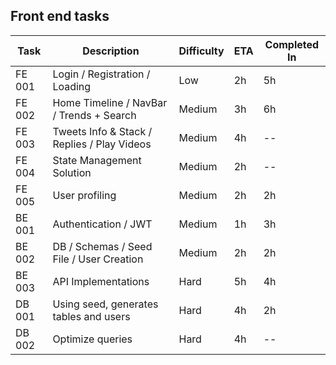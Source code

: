 
## Front end tasks

| Task   | Description                                 | Difficulty | ETA | Completed In |
|--------|---------------------------------------------|------------|-----|--------------|
| FE 001 | Login / Registration / Loading              | Low        | 2h  |      5h      |
| FE 002 | Home Timeline / NavBar / Trends + Search    | Medium     | 3h  |      6h      |
| FE 003 | Tweets Info & Stack / Replies / Play Videos | Medium     | 4h  |      --      |
| FE 004 | State Management Solution                   | Medium     | 2h  |      --      |
| FE 005 | User profiling                              | Medium     | 2h  |      2h      |
| BE 001 | Authentication / JWT                        | Medium     | 1h  |      3h      |
| BE 002 | DB / Schemas / Seed File / User Creation    | Medium     | 2h  |      2h      |
| BE 003 | API Implementations                         | Hard       | 5h  |      4h      |
| DB 001 | Using seed, generates tables and users      | Hard       | 4h  |      2h      |
| DB 002 | Optimize queries                            | Hard       | 4h  |      --      |